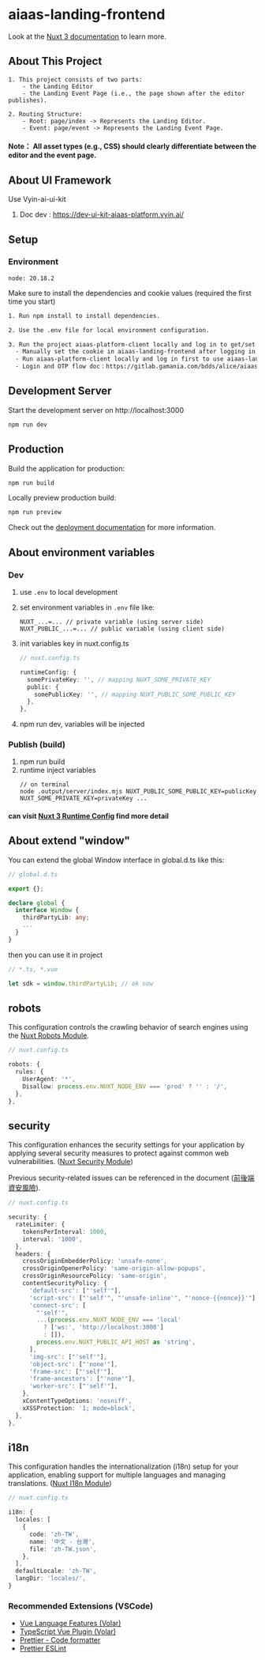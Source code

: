 # aiaas-landing-frontend

Look at the [Nuxt 3 documentation](https://nuxt.com/docs/getting-started/introduction) to learn more.

## About This Project

    1. This project consists of two parts:
    	- the Landing Editor
    	- the Landing Event Page (i.e., the page shown after the editor publishes).

    2. Routing Structure:
    	- Root: page/index -> Represents the Landing Editor.
    	- Event: page/event -> Represents the Landing Event Page.

#### Note： All asset types (e.g., CSS) should clearly differentiate between the editor and the event page.

## About UI Framework

Use Vyin-ai-ui-kit

1. Doc dev : https://dev-ui-kit-aiaas-platform.vyin.ai/

## Setup

### Environment

    node: 20.18.2

Make sure to install the dependencies and cookie values (required the first time you start)

```bash
1. Run npm install to install dependencies.

2. Use the .env file for local environment configuration.

3. Run the project aiaas-platform-client locally and log in to get/set cookie values in localhost. You can use the following methods：
  - Manually set the cookie in aiaas-landing-frontend after logging in from dev environment to obtain the cookie.
  - Run aiaas-platform-client locally and log in first to use aiaas-landing-frontend.
  - Login and OTP flow doc：https://gitlab.gamania.com/bdds/alice/aiaas-platform/aiaas-platform-frontend-client/-/wikis/OTP-flowchart
```

## Development Server

Start the development server on http://localhost:3000

```bash
npm run dev
```

## Production

Build the application for production:

```bash
npm run build
```

Locally preview production build:

```bash
npm run preview
```

Check out the [deployment documentation](https://nuxt.com/docs/getting-started/deployment) for more information.

## About environment variables

### Dev

1. use `.env` to local development
2. set environment variables in `.env` file like:
   ```
   NUXT_...=... // private variable (using server side)
   NUXT_PUBLIC_...=... // public variable (using client side)
   ```
3. init variables key in nuxt.config.ts

   ```typescript
   // nuxt.config.ts

   runtimeConfig: {
     somePrivateKey: '', // mapping NUXT_SOME_PRIVATE_KEY
     public: {
       somePublicKey: '', // mapping NUXT_PUBLIC_SOME_PUBLIC_KEY
     },
   },
   ```

4. npm run dev, variables will be injected

### Publish (build)

1. npm run build
2. runtime inject variables
   ```
   // on terminal
   node .output/server/index.mjs NUXT_PUBLIC_SOME_PUBLIC_KEY=publicKey NUXT_SOME_PRIVATE_KEY=privateKey ...
   ```

#### can visit [Nuxt 3 Runtime Config](https://nuxt.com/docs/guide/going-further/runtime-config) find more detail

## About extend "window"

You can extend the global Window interface in global.d.ts like this:

```typescript
// global.d.ts

export {};

declare global {
  interface Window {
    thirdPartyLib: any;
    ...
  }
}
```

then you can use it in project

```typescript
// *.ts, *.vue

let sdk = window.thirdPartyLib; // ok now
```

## robots

This configuration controls the crawling behavior of search engines using the [Nuxt Robots Module](https://nuxt.com/modules/robots).

```typescript
// nuxt.config.ts

robots: {
  rules: {
    UserAgent: '*',
    Disallow: process.env.NUXT_NODE_ENV === 'prod' ? '' : '/',
  },
},
```

## security

This configuration enhances the security settings for your application by applying several security measures to protect against common web vulnerabilities. ([Nuxt Security Module](https://nuxt.com/modules/security))

Previous security-related issues can be referenced in the document ([前後端資安風險](https://gamania-group.atlassian.net/wiki/spaces/BP/pages/672366827)).

```typescript
// nuxt.config.ts

security: {
  rateLimiter: {
    tokensPerInterval: 1000,
    interval: '1000',
  },
  headers: {
    crossOriginEmbedderPolicy: 'unsafe-none',
    crossOriginOpenerPolicy: 'same-origin-allow-popups',
    crossOriginResourcePolicy: 'same-origin',
    contentSecurityPolicy: {
      'default-src': ["'self'"],
      'script-src': ["'self'", "'unsafe-inline'", "'nonce-{{nonce}}'"],
      'connect-src': [
        "'self'",
        ...(process.env.NUXT_NODE_ENV === 'local'
          ? ['ws:', 'http://localhost:3000']
          : []),
        process.env.NUXT_PUBLIC_API_HOST as 'string',
      ],
      'img-src': ["'self'"],
      'object-src': ["'none'"],
      'frame-src': ["'self'"],
      'frame-ancestors': ["'none'"],
      'worker-src': ["'self'"],
    },
    xContentTypeOptions: 'nosniff',
    xXSSProtection: '1; mode=block',
  },
},
```

## i18n

This configuration handles the internationalization (i18n) setup for your application, enabling support for multiple languages and managing translations. ([Nuxt I18n Module](https://nuxt.com/modules/i18n))

```typescript
// nuxt.config.ts

i18n: {
  locales: [
    {
      code: 'zh-TW',
      name: '中文 - 台灣',
      file: 'zh-TW.json',
    },
  ],
  defaultLocale: 'zh-TW',
  langDir: 'locales/',
}
```

### Recommended Extensions (VSCode)

- [Vue Language Features (Volar)](https://marketplace.visualstudio.com/items?itemName=Vue.volar)
- [TypeScript Vue Plugin (Volar)](https://marketplace.visualstudio.com/items?itemName=Vue.vscode-typescript-vue-plugin)
- [Prettier - Code formatter](https://marketplace.visualstudio.com/items?itemName=esbenp.prettier-vscode)
- [Prettier ESLint](https://marketplace.visualstudio.com/items?itemName=rvest.vs-code-prettier-eslint)
